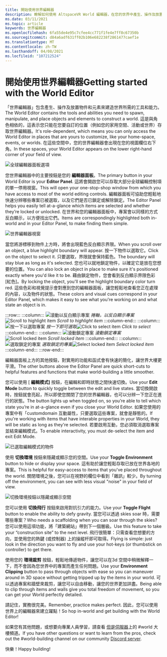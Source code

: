```yaml
---
title: 開始使用世界編輯器
description: 瞭解如何使用 AltspaceVR World 編輯器，在您的世界中產生、操作及放置物件。
ms.date: 03/11/2021
ms.topic: article
keywords: 世界編輯器
ms.openlocfilehash: 6fa55de4e95c7cfee4cc771f1fe4e7ff8c67350b
ms.sourcegitcommit: d84a6adf631ff02b106e682238f2861477caef1e
ms.translationtype: MT
ms.contentlocale: zh-TW
ms.lasthandoff: 04/08/2021
ms.locfileid: "107212524"
---
```

# <a name="getting-started-with-the-world-editor"></a><span data-ttu-id="8adfd-104">開始使用世界編輯器</span><span class="sxs-lookup"><span data-stu-id="8adfd-104">Getting started with the World Editor</span></span>

<span data-ttu-id="8adfd-105">「世界編輯器」包含產生、操作及放置物件和元素來建造世界所需的工具和能力。</span><span class="sxs-lookup"><span data-stu-id="8adfd-105">The World Editor contains the tools and abilities you need to spawn, manipulate, and place objects and elements to construct a world.</span></span> <span data-ttu-id="8adfd-106">這是與角色相依的，這表示您只能在您要自訂的位置（例如您的家用空間、活動或世界）存取世界編輯器。</span><span class="sxs-lookup"><span data-stu-id="8adfd-106">It's role-dependent, which means you can only access the World Editor in places that are yours to customize, like your home-space, events, or worlds.</span></span> <span data-ttu-id="8adfd-107">在這些空間中，您的世界編輯器會出現在您的視圖欄位右下角。</span><span class="sxs-lookup"><span data-stu-id="8adfd-107">In these spaces, your World Editor appears on the lower right-hand corner of your field of view.</span></span>

![全球編輯器面板選項](images/world-editor-img-01.png)

<span data-ttu-id="8adfd-109">您世界編輯器中的主要按鈕是您的 **編輯器面板**。</span><span class="sxs-lookup"><span data-stu-id="8adfd-109">The primary button in your World Editor is your **Editor Panel**.</span></span> <span data-ttu-id="8adfd-110">這將會開啟您可以存取大部分全球編輯控制項的單一停用視窗。</span><span class="sxs-lookup"><span data-stu-id="8adfd-110">This will open your one-stop-shop window from which you have access to most of the world editing controls.</span></span> <span data-ttu-id="8adfd-111">編輯器面板可協助您輕鬆地快速分辨哪些專案已被選取，以及它們是否已鎖定或解除鎖定。</span><span class="sxs-lookup"><span data-stu-id="8adfd-111">The Editor Panel helps you easily tell at-a-glance which items are selected and whether they’re locked or unlocked.</span></span> <span data-ttu-id="8adfd-112">在世界和您的編輯器面板中，專案會以同樣的方式反白顯示，以方便找出它們。</span><span class="sxs-lookup"><span data-stu-id="8adfd-112">Items are correspondingly highlighted both in-world and in your Editor Panel, to make finding them simple.</span></span> 

![世界編輯器視窗](images/world-editor-img-02.png)

<span data-ttu-id="8adfd-114">當您將游標移到物件上方時，將會出現藍色反白顯示界限。</span><span class="sxs-lookup"><span data-stu-id="8adfd-114">When you scroll over an object, a blue highlight boundary will appear.</span></span> <span data-ttu-id="8adfd-115">按一下物件以選取它。</span><span class="sxs-lookup"><span data-stu-id="8adfd-115">Click on the object to select it.</span></span> <span data-ttu-id="8adfd-116">只要選取，界限就會保持藍色。</span><span class="sxs-lookup"><span data-stu-id="8adfd-116">The boundary will stay blue as long as it's selected.</span></span> <span data-ttu-id="8adfd-117">您也可以就地鎖定物件，以確定它是放在您想要的位置。</span><span class="sxs-lookup"><span data-stu-id="8adfd-117">You can also lock an object in place to make sure it's positioned exactly where you'd like it to be.</span></span> <span data-ttu-id="8adfd-118">藉由鎖定物件，您會看到反白顯示界限色彩 [紅色]。</span><span class="sxs-lookup"><span data-stu-id="8adfd-118">By locking the object, you'll see the highlight boundary color turn red.</span></span> <span data-ttu-id="8adfd-119">這些色彩和視覺提示會對應到您的編輯器面板，讓您輕鬆地查看您正在處理的內容，以及物件的狀態。</span><span class="sxs-lookup"><span data-stu-id="8adfd-119">These colors and visual cues correspond in your Editor Panel, which makes it easy to see what you're working on and what state an object is in.</span></span>

:::row:::
    :::column:::
       <span data-ttu-id="8adfd-120">![滾動以反白顯示專案 ](images/world-editor-img-03.png) *捲軸，以反白顯示專案*</span><span class="sxs-lookup"><span data-stu-id="8adfd-120">![Scroll to highlight item](images/world-editor-img-03.png) *Scroll to highlight item*</span></span>
    :::column-end:::
    :::column:::
       <span data-ttu-id="8adfd-121">![按一下以選取專案 ](images/world-editor-img-04.png) *按一下即可選取*</span><span class="sxs-lookup"><span data-stu-id="8adfd-121">![Click to select item](images/world-editor-img-04.png) *Click to select*</span></span>
    :::column-end:::
    :::column:::
       <span data-ttu-id="8adfd-122">![滾動鎖定專案 ](images/world-editor-img-05.png) *滾動鎖定專案*</span><span class="sxs-lookup"><span data-stu-id="8adfd-122">![Scroll locked item](images/world-editor-img-05.png) *Scroll locked item*</span></span>
    :::column-end:::
    :::column:::
       <span data-ttu-id="8adfd-123">![選取鎖定的專案 ](images/world-editor-img-06.png)
     *選取鎖定的專案*</span><span class="sxs-lookup"><span data-stu-id="8adfd-123">![Select locked item](images/world-editor-img-06.png)
*Select locked item*</span></span>
    :::column-end:::
:::row-end:::

<span data-ttu-id="8adfd-124">編輯器面板上方的其他按鈕，對實用的功能和函式會有快速的簡化，讓世界大樓更平滑。</span><span class="sxs-lookup"><span data-stu-id="8adfd-124">The other buttons above the Editor Panel are quick short-cuts to helpful features and functions that make world-building a little smoother.</span></span> 

<span data-ttu-id="8adfd-125">您可以使用 [ **編輯模式]** 按鈕，在編輯和即時狀態之間快速切換。</span><span class="sxs-lookup"><span data-stu-id="8adfd-125">Use your **Edit Mode** button to quickly toggle between the edit and live states.</span></span> <span data-ttu-id="8adfd-126">當切換開啟時，按鈕就會亮起，所以即使您關閉了您的世界編輯器，也可以分辨一下您正在進行的狀態。</span><span class="sxs-lookup"><span data-stu-id="8adfd-126">The button lights up when toggled on, so you’re able to tell which state you’re in at-a-glance even if you close your World Editor.</span></span> <span data-ttu-id="8adfd-127">如果您使用的專案中有「customdomain 互動屬性，只要選取這些專案，就會是靜態的。</span><span class="sxs-lookup"><span data-stu-id="8adfd-127">If you're working with items that have interable properties in your World, they will be static as long as they're selected.</span></span> <span data-ttu-id="8adfd-128">若要啟用互動，您必須取消選取專案並結束編輯模式。</span><span class="sxs-lookup"><span data-stu-id="8adfd-128">To enable interactivity, you must de-select the item and exit Edit Mode.</span></span>

![已選取編輯模式的物件](images/world-editor-img-07.png)

<span data-ttu-id="8adfd-130">使用 **切換環境** 按鈕來隱藏或顯示您的空間。</span><span class="sxs-lookup"><span data-stu-id="8adfd-130">Use your **Toggle Environment** button to hide or display your space.</span></span> <span data-ttu-id="8adfd-131">這有助於讓您輕鬆存取已放在世界各地的專案。</span><span class="sxs-lookup"><span data-stu-id="8adfd-131">This is helpful for easy-access to items that you've placed throughout the world.</span></span> <span data-ttu-id="8adfd-132">關閉環境之後，您可以在視野的欄位中看到「雜訊」較少。</span><span class="sxs-lookup"><span data-stu-id="8adfd-132">By turning off the environment, you can see with less visual "noise" in your field of view.</span></span>

![切換環境按鈕以隱藏或顯示空間](images/world-editor-img-08.png)

<span data-ttu-id="8adfd-134">您可以使用 **切換飛行** 按鈕來啟用對抗引力的能力。</span><span class="sxs-lookup"><span data-stu-id="8adfd-134">Use your **Toggle Flight** button to enable the ability to defy gravity.</span></span> <span data-ttu-id="8adfd-135">當您可以透過 skies soar 時，需要哪些專案？</span><span class="sxs-lookup"><span data-stu-id="8adfd-135">Who needs a scaffolding when you can soar through the skies?</span></span> <span data-ttu-id="8adfd-136">您可以使用這項功能，將「建築網站」帶到下一個層級。</span><span class="sxs-lookup"><span data-stu-id="8adfd-136">Use this feature to take your “construction site” to the next level.</span></span> <span data-ttu-id="8adfd-137">飛行很簡單：只需查看您想要的方向，並使用您的熱鍵 (或控制器) 上的操縱杆即可取得。</span><span class="sxs-lookup"><span data-stu-id="8adfd-137">Flying is simple: just look in the direction you want to fly and use your hot-keys (or thumbstick on controller) to get there.</span></span> 

<span data-ttu-id="8adfd-138">使用您的 **環境裁剪** 按鈕，輕鬆地傳遞物件，讓您可以在3d 空間中稍微解釋一下，而不會因為您世界中的專案而產生任何問題。</span><span class="sxs-lookup"><span data-stu-id="8adfd-138">Use your **Environment Clipping** button to pass through objects with ease so you can maneuver around in 3D space without getting tripped up by the items in your world.</span></span> <span data-ttu-id="8adfd-139">可以透過專案和牆壁來裁剪，讓您可以自由移動，讓您的世界更加詳盡。</span><span class="sxs-lookup"><span data-stu-id="8adfd-139">Being able to clip through items and walls give you total freedom of movement, so you can get your World perfectly detailed.</span></span>  

<span data-ttu-id="8adfd-140">請記住，實務很完美。</span><span class="sxs-lookup"><span data-stu-id="8adfd-140">Remember, practice makes perfect.</span></span> <span data-ttu-id="8adfd-141">因此，您可以使用世界上的編輯器來建立躍點！</span><span class="sxs-lookup"><span data-stu-id="8adfd-141">So hop in-world and get building with the World Editor!</span></span> 

<span data-ttu-id="8adfd-142">如果您有其他問題，或想要向專業人員學習，請查看 [但是伺服器](https://discord.com/invite/altspacevr)上的 #world 大樓頻道。</span><span class="sxs-lookup"><span data-stu-id="8adfd-142">If you have other questions or want to learn from the pros, check out the #world-building channel on our community [Discord server](https://discord.com/invite/altspacevr).</span></span> 

<span data-ttu-id="8adfd-143">快樂！</span><span class="sxs-lookup"><span data-stu-id="8adfd-143">Happy building!</span></span>
